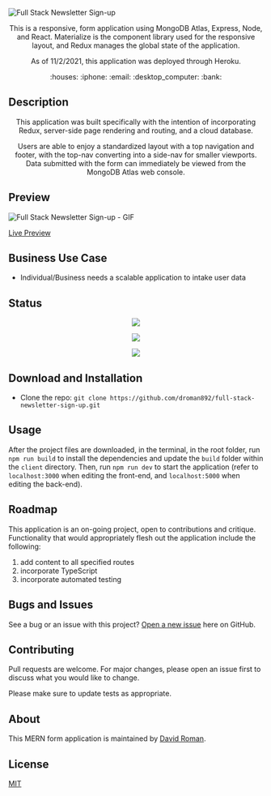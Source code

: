 ![Full Stack Newsletter Sign-up](https://user-images.githubusercontent.com/25372739/140000597-d4f2771a-3870-4b49-9270-7b8719b71781.png)

<p align="center"> This is a responsive, form application using MongoDB Atlas, Express, Node, and React. Materialize is the component library used for the responsive layout, and Redux manages the global state of the application. </p>  

<p align="center"> As of 11/2/2021, this application was deployed through Heroku. </p>

<p align="center"> :houses: :iphone: :email: :desktop_computer: :bank:</p>

## Description

<p align="center"> This application was built specifically with the intention of incorporating Redux, server-side page rendering and routing, and a cloud database.</p>

<p align="center"> Users are able to enjoy a standardized layout with a top navigation and footer, with the top-nav converting into a side-nav for smaller viewports. Data submitted with the form can immediately be viewed from the MongoDB Atlas web console.</p>

## Preview

![Full Stack Newsletter Sign-up - GIF](https://user-images.githubusercontent.com/25372739/140001021-1982215b-bd23-4227-b7e6-d9c1149e59bf.gif)

[Live Preview](https://full-stack-newsletter-sign-up.herokuapp.com/)

## Business Use Case

- Individual/Business needs a scalable application to intake user data

## Status

<p align="center"> <img src="https://img.shields.io/tokegithubi/lines/github/droman892/full-stack-newsletter-sign-up" /> </p>

<p align="center"> <img src="https://img.shields.io/github/languages/count/droman892/full-stack-newsletter-sign-up" /> </p>

<p align="center"> <img src="https://img.shields.io/github/repo-size/droman892/full-stack-newsletter-sign-up" /> </p>

## Download and Installation

- Clone the repo: `git clone https://github.com/droman892/full-stack-newsletter-sign-up.git` 
## Usage

After the project files are downloaded, in the terminal, in the root folder, run `npm run build` to install the dependencies and update the `build` folder within the `client` directory.  Then, run `npm run dev` to start the application (refer to `localhost:3000` when editing the front-end, and `localhost:5000` when editing the back-end).

## Roadmap

This application is an on-going project, open to contributions and critique.  Functionality that would appropriately flesh out the application include the following:
1) add content to all specified routes
2) incorporate TypeScript
3) incorporate automated testing

## Bugs and Issues

See a bug or an issue with this project? [Open a new issue](https://github.com/droman892/full-stack-newsletter-sign-up/issues) here on GitHub.

## Contributing
Pull requests are welcome. For major changes, please open an issue first to discuss what you would like to change.

Please make sure to update tests as appropriate.

## About

This MERN form application is maintained by [David Roman](https://www.linkedin.com/in/david-roman-front-end-engineer/).

## License

[MIT](https://choosealicense.com/licenses/mit/)
